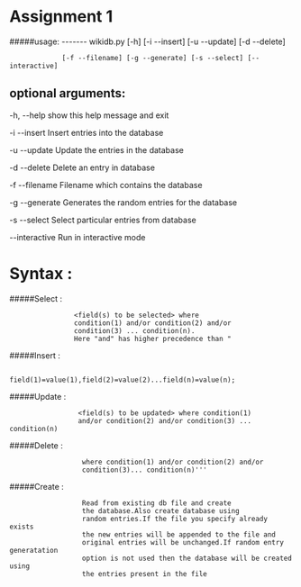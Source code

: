 Assignment 1 
=============

#####usage: 
                 -------
                 wikidb.py  [-h] [-i --insert] [-u --update] [-d --delete]

                 [-f --filename] [-g --generate] [-s --select] [--interactive]

optional arguments:
--------------------
  -h, --help     show this help message and exit
  
  -i --insert    Insert entries into the database
  
  -u --update    Update the entries in the database
  
  -d --delete    Delete an entry in database
  
  -f --filename  Filename which contains the database
  
  -g --generate  Generates the random entries for the database
  
  -s --select    Select particular entries from database
  
  --interactive  Run in interactive mode

Syntax :
===========
#####Select  : 
        
                    <field(s) to be selected> where 
                    condition(1) and/or condition(2) and/or 
                    condition(3) ... condition(n).
                    Here "and" has higher precedence than "
                 
         
#####Insert : 
      
                    field(1)=value(1),field(2)=value(2)...field(n)=value(n);
         
         
#####Update :
        
                     <field(s) to be updated> where condition(1) 
                     and/or condition(2) and/or condition(3) ... condition(n)
#####Delete :
         
                      where condition(1) and/or condition(2) and/or 
                      condition(3)... condition(n)'''
                      
                      
#####Create :
       
                      Read from existing db file and create 
                      the database.Also create database using 
                      random entries.If the file you specify already exists 
                      the new entries will be appended to the file and 
                      original entries will be unchanged.If random entry generatation 
                      option is not used then the database will be created using 
                      the entries present in the file
